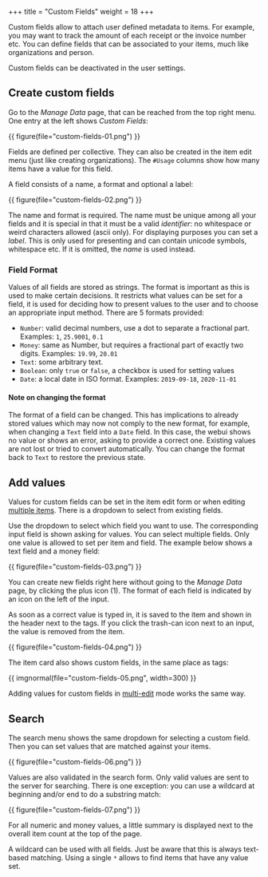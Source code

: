 +++
title = "Custom Fields"
weight = 18
+++

Custom fields allow to attach user defined metadata to items. For
example, you may want to track the amount of each receipt or the
invoice number etc. You can define fields that can be associated to
your items, much like organizations and person.

Custom fields can be deactivated in the user settings.

## Create custom fields

Go to the _Manage Data_ page, that can be reached from the top right
menu. One entry at the left shows _Custom Fields_:

{{ figure(file="custom-fields-01.png") }}

Fields are defined per collective. They can also be created in the
item edit menu (just like creating organizations). The `#Usage`
columns show how many items have a value for this field.

A field consists of a name, a format and optional a label:

{{ figure(file="custom-fields-02.png") }}

The name and format is required. The name must be unique among all
your fields and it is special in that it must be a valid _identifier_:
no whitespace or weird characters allowed (ascii only). For displaying
purposes you can set a _label_. This is only used for presenting and
can contain unicode symbols, whitespace etc. If it is omitted, the
_name_ is used instead.

### Field Format

Values of all fields are stored as strings. The format is important as
this is used to make certain decisions. It restricts what values can
be set for a field, it is used for deciding how to present values to
the user and to choose an appropriate input method. There are 5
formats provided:

- `Number`: valid decimal numbers, use a dot to separate a fractional
  part. Examples: `1`, `25.9001`, `0.1`
- `Money`: same as Number, but requires a fractional part of exactly
  two digits. Examples: `19.99`, `20.01`
- `Text`: some arbitrary text.
- `Boolean`: only `true` or `false`, a checkbox is used for setting
  values
- `Date`: a local date in ISO format. Examples: `2019-09-18`,
  `2020-11-01`


#### Note on changing the format

The format of a field can be changed. This has implications to already
stored values which may now not comply to the new format, for example,
when changing a `Text` field into a `Date` field. In this case, the
webui shows no value or shows an error, asking to provide a correct
one. Existing values are not lost or tried to convert automatically.
You can change the format back to `Text` to restore the previous
state.


## Add values

Values for custom fields can be set in the item edit form or when
editing [multiple items](@/docs/webapp/multiedit.md). There is a
dropdown to select from existing fields.

Use the dropdown to select which field you want to use. The
corresponding input field is shown asking for values. You can select
multiple fields. Only one value is allowed to set per item and field.
The example below shows a text field and a money field:

{{ figure(file="custom-fields-03.png") }}

You can create new fields right here without going to the _Manage
Data_ page, by clicking the plus icon (1). The format of each field is
indicated by an icon on the left of the input.

As soon as a correct value is typed in, it is saved to the item and
shown in the header next to the tags. If you click the trash-can icon
next to an input, the value is removed from the item.

{{ figure(file="custom-fields-04.png") }}

The item card also shows custom fields, in the same place as tags:

<div class="columns is-centered">
    <div class="column is-one-quarter">
    {{ imgnormal(file="custom-fields-05.png", width=300) }}
    </div>
</div>

Adding values for custom fields in
[multi-edit](@/docs/webapp/multiedit.md) mode works the same way.


## Search

The search menu shows the same dropdown for selecting a custom field.
Then you can set values that are matched against your items.

{{ figure(file="custom-fields-06.png") }}

Values are also validated in the search form. Only valid values are
sent to the server for searching. There is one exception: you can use
a wildcard at beginning and/or end to do a substring match:

{{ figure(file="custom-fields-07.png") }}

For all numeric and money values, a little summary is displayed next
to the overall item count at the top of the page.

A wildcard can be used with all fields. Just be aware that this is
always text-based matching. Using a single `*` allows to find items
that have any value set.
